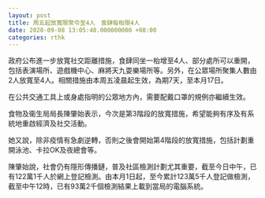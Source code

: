 ```yaml
---
layout: post
title: 周五起放寬限聚令至4人　食肆每枱限4人
date: 2020-09-08 13:05:48.000000000 +08:00
categories: rthk
---
```


政府公布進一步放寬社交距離措施，食肆同坐一枱增至4人、部分處所可以重開，包括表演場所、遊戲機中心、麻將天九耍樂場所等。另外，在公眾場所聚集人數由2人放寬至4人。相關措施由本周五凌晨起生效，為期7天，至本月17日。

在公共交通工具上或身處指明的公眾地方內，需要配戴口罩的規例亦繼續生效。

食物及衞生局局長陳肇始表示，今次是第3階段的放寬措施，希望能夠有序及有系統地重啟經濟及社交活動。

她又說，除非疫情有急劇逆轉，否則之後會開始第4階段的放寬措施，包括計劃重開泳池、卡拉OK及夜總會等。

陳肇始說，社會仍有隱形傳播鏈，普及社區檢測計劃尤其重要，截至今日中午，已有122萬1千人於網上登記檢測。由本月1日起，至今累計123萬5千人登記做檢測，截至中午12時，已有93萬2千個檢測結果上載到當局的電腦系統。
